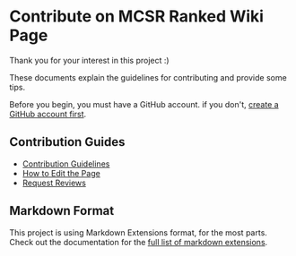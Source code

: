 # Contribute on MCSR Ranked Wiki Page

Thank you for your interest in this project :)

These documents explain the guidelines for contributing and provide some tips.

Before you begin, you must have a GitHub account. if you don't, [create a GitHub account first](https://github.com/signup).

## Contribution Guides
- [Contribution Guidelines](./guidelines)
- [How to Edit the Page](./pull_request)
- [Request Reviews](./review)

## Markdown Format
This project is using Markdown Extensions format, for the most parts.<br> 
Check out the documentation for the [full list of markdown extensions](https://vitepress.dev/guide/markdown).
